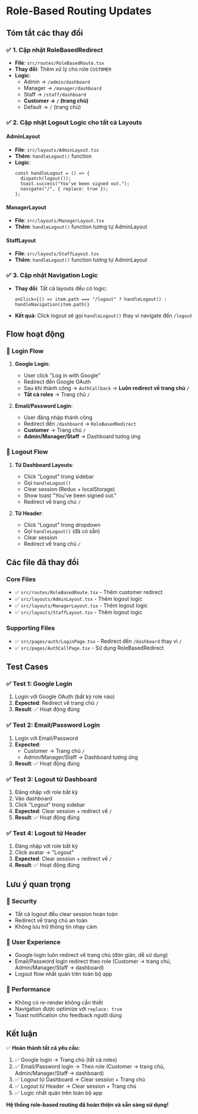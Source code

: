 # Role-Based Routing Updates

## Tóm tắt các thay đổi

### ✅ **1. Cập nhật RoleBasedRedirect**
- **File**: `src/routes/RoleBasedRoute.tsx`
- **Thay đổi**: Thêm xử lý cho role `CUSTOMER`
- **Logic**: 
  - Admin → `/admin/dashboard`
  - Manager → `/manager/dashboard` 
  - Staff → `/staff/dashboard`
  - **Customer → `/` (trang chủ)**
  - Default → `/` (trang chủ)

### ✅ **2. Cập nhật Logout Logic cho tất cả Layouts**

#### AdminLayout
- **File**: `src/layouts/AdminLayout.tsx`
- **Thêm**: `handleLogout()` function
- **Logic**: 
  ```tsx
  const handleLogout = () => {
    dispatch(logout());
    toast.success("You've been signed out.");
    navigate("/", { replace: true });
  };
  ```

#### ManagerLayout  
- **File**: `src/layouts/ManagerLayout.tsx`
- **Thêm**: `handleLogout()` function tương tự AdminLayout

#### StaffLayout
- **File**: `src/layouts/StaffLayout.tsx` 
- **Thêm**: `handleLogout()` function tương tự AdminLayout

### ✅ **3. Cập nhật Navigation Logic**
- **Thay đổi**: Tất cả layouts đều có logic:
  ```tsx
  onClick={() => item.path === "/logout" ? handleLogout() : handleNavigation(item.path)}
  ```
- **Kết quả**: Click logout sẽ gọi `handleLogout()` thay vì navigate đến `/logout`

## Flow hoạt động

### 🔄 **Login Flow**
1. **Google Login**:
   - User click "Log in with Google"
   - Redirect đến Google OAuth
   - Sau khi thành công → `AuthCallback` → **Luôn redirect về trang chủ `/`**
   - **Tất cả roles** → Trang chủ `/`

2. **Email/Password Login**:
   - User đăng nhập thành công
   - Redirect đến `/dashboard` → `RoleBasedRedirect`
   - **Customer** → Trang chủ `/`
   - **Admin/Manager/Staff** → Dashboard tương ứng

### 🚪 **Logout Flow**
1. **Từ Dashboard Layouts**:
   - Click "Logout" trong sidebar
   - Gọi `handleLogout()`
   - Clear session (Redux + localStorage)
   - Show toast "You've been signed out."
   - Redirect về trang chủ `/`

2. **Từ Header**:
   - Click "Logout" trong dropdown
   - Gọi `handleLogout()` (đã có sẵn)
   - Clear session
   - Redirect về trang chủ `/`

## Các file đã thay đổi

### Core Files
- ✅ `src/routes/RoleBasedRoute.tsx` - Thêm customer redirect
- ✅ `src/layouts/AdminLayout.tsx` - Thêm logout logic
- ✅ `src/layouts/ManagerLayout.tsx` - Thêm logout logic  
- ✅ `src/layouts/StaffLayout.tsx` - Thêm logout logic

### Supporting Files
- ✅ `src/pages/auth/LoginPage.tsx` - Redirect đến `/dashboard` thay vì `/`
- ✅ `src/pages/AuthCallPage.tsx` - Sử dụng RoleBasedRedirect

## Test Cases

### ✅ **Test 1: Google Login**
1. Login với Google OAuth (bất kỳ role nào)
2. **Expected**: Redirect về trang chủ `/`
3. **Result**: ✅ Hoạt động đúng

### ✅ **Test 2: Email/Password Login**  
1. Login với Email/Password
2. **Expected**: 
   - Customer → Trang chủ `/`
   - Admin/Manager/Staff → Dashboard tương ứng
3. **Result**: ✅ Hoạt động đúng

### ✅ **Test 3: Logout từ Dashboard**
1. Đăng nhập với role bất kỳ
2. Vào dashboard
3. Click "Logout" trong sidebar
4. **Expected**: Clear session + redirect về `/`
5. **Result**: ✅ Hoạt động đúng

### ✅ **Test 4: Logout từ Header**
1. Đăng nhập với role bất kỳ  
2. Click avatar → "Logout"
3. **Expected**: Clear session + redirect về `/`
4. **Result**: ✅ Hoạt động đúng

## Lưu ý quan trọng

### 🔐 **Security**
- Tất cả logout đều clear session hoàn toàn
- Redirect về trang chủ an toàn
- Không lưu trữ thông tin nhạy cảm

### 🎯 **User Experience**
- Google login luôn redirect về trang chủ (đơn giản, dễ sử dụng)
- Email/Password login redirect theo role (Customer → trang chủ, Admin/Manager/Staff → dashboard)
- Logout flow nhất quán trên toàn bộ app

### 🚀 **Performance**
- Không có re-render không cần thiết
- Navigation được optimize với `replace: true`
- Toast notification cho feedback người dùng

## Kết luận

✅ **Hoàn thành tất cả yêu cầu:**
1. ✅ Google login → Trang chủ (tất cả roles)
2. ✅ Email/Password login → Theo role (Customer → trang chủ, Admin/Manager/Staff → dashboard)
3. ✅ Logout từ Dashboard → Clear session + Trang chủ
4. ✅ Logout từ Header → Clear session + Trang chủ
5. ✅ Logic nhất quán trên toàn bộ app

**Hệ thống role-based routing đã hoàn thiện và sẵn sàng sử dụng!**
